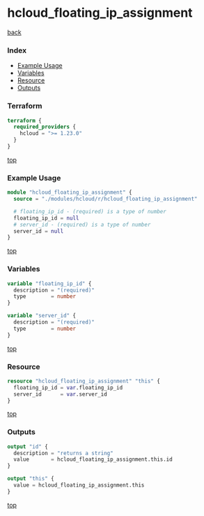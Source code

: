# hcloud_floating_ip_assignment

[back](../hcloud.md)

### Index

- [Example Usage](#example-usage)
- [Variables](#variables)
- [Resource](#resource)
- [Outputs](#outputs)

### Terraform

```terraform
terraform {
  required_providers {
    hcloud = ">= 1.23.0"
  }
}
```

[top](#index)

### Example Usage

```terraform
module "hcloud_floating_ip_assignment" {
  source = "./modules/hcloud/r/hcloud_floating_ip_assignment"

  # floating_ip_id - (required) is a type of number
  floating_ip_id = null
  # server_id - (required) is a type of number
  server_id = null
}
```

[top](#index)

### Variables

```terraform
variable "floating_ip_id" {
  description = "(required)"
  type        = number
}

variable "server_id" {
  description = "(required)"
  type        = number
}
```

[top](#index)

### Resource

```terraform
resource "hcloud_floating_ip_assignment" "this" {
  floating_ip_id = var.floating_ip_id
  server_id      = var.server_id
}
```

[top](#index)

### Outputs

```terraform
output "id" {
  description = "returns a string"
  value       = hcloud_floating_ip_assignment.this.id
}

output "this" {
  value = hcloud_floating_ip_assignment.this
}
```

[top](#index)